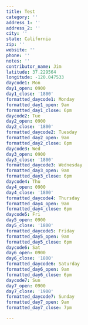 ```yaml
---
title: Test
category: ''
address_1: ''
address_2: ''
city: ''
state: California
zip: ''
website: ''
phone: ''
notes: ''
contributor_name: Jim
latitude: 37.229564
longitude: -120.047533
daycode1: Mon
day1_open: 0900
day1_close: '1800'
formatted_daycode1: Monday
formatted_day1_open: 9am
formatted_day1_close: 6pm
daycode2: Tue
day2_open: 0900
day2_close: '1800'
formatted_daycode2: Tuesday
formatted_day2_open: 9am
formatted_day2_close: 6pm
daycode3: Wed
day3_open: 0900
day3_close: '1800'
formatted_daycode3: Wednesday
formatted_day3_open: 9am
formatted_day3_close: 6pm
daycode4: Thu
day4_open: 0900
day4_close: '1800'
formatted_daycode4: Thursday
formatted_day4_open: 9am
formatted_day4_close: 6pm
daycode5: Fri
day5_open: 0900
day5_close: '1800'
formatted_daycode5: Friday
formatted_day5_open: 9am
formatted_day5_close: 6pm
daycode6: Sat
day6_open: 0900
day6_close: '1800'
formatted_daycode6: Saturday
formatted_day6_open: 9am
formatted_day6_close: 6pm
daycode7: Sun
day7_open: 0900
day7_close: '1900'
formatted_daycode7: Sunday
formatted_day7_open: 9am
formatted_day7_close: 7pm

---
```

